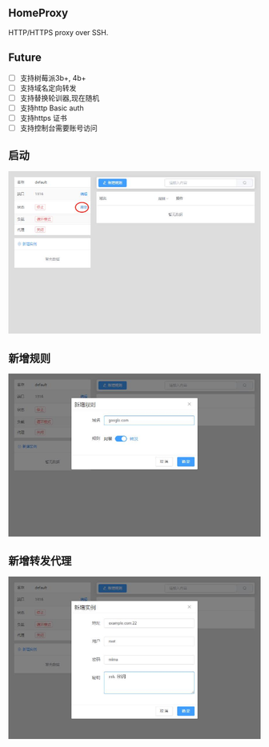 ## HomeProxy
HTTP/HTTPS proxy over SSH.

## Future
- [ ] 支持树莓派3b+, 4b+
- [ ] 支持域名定向转发
- [ ] 支持替换轮训器,现在随机
- [ ] 支持http Basic auth
- [ ] 支持https 证书
- [ ] 支持控制台需要账号访问

## 启动
![](/pic/start.jpg)

## 新增规则
![](/pic/add_role.jpg)

## 新增转发代理
![](/pic/add_instance.jpg)
